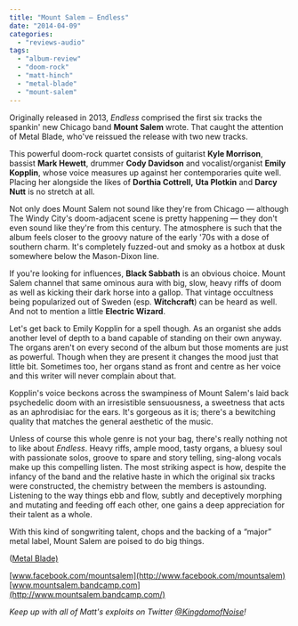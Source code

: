 ```yaml
---
title: "Mount Salem – Endless"
date: "2014-04-09"
categories: 
  - "reviews-audio"
tags: 
  - "album-review"
  - "doom-rock"
  - "matt-hinch"
  - "metal-blade"
  - "mount-salem"
---
```


Originally released in 2013, _Endless_ comprised the first six tracks the spankin' new Chicago band **Mount Salem** wrote. That caught the attention of Metal Blade, who've reissued the release with two new tracks.

This powerful doom-rock quartet consists of guitarist **Kyle Morrison**, bassist **Mark Hewett**, drummer **Cody Davidson** and vocalist/organist **Emily Kopplin**, whose voice measures up against her contemporaries quite well. Placing her alongside the likes of **Dorthia Cottrell,** **Uta Plotkin** and **Darcy Nutt** is no stretch at all.

Not only does Mount Salem not sound like they're from Chicago — although The Windy City's doom-adjacent scene is pretty happening — they don't even sound like they're from this century. The atmosphere is such that the album feels closer to the groovy nature of the early '70s with a dose of southern charm. It's completely fuzzed-out and smoky as a hotbox at dusk somewhere below the Mason-Dixon line.

If you're looking for influences, **Black Sabbath** is an obvious choice. Mount Salem channel that same ominous aura with big, slow, heavy riffs of doom as well as kicking their dark horse into a gallop. That vintage occultness being popularized out of Sweden (esp. **Witchcraft**) can be heard as well. And not to mention a little **Electric Wizard**.

Let's get back to Emily Kopplin for a spell though. As an organist she adds another level of depth to a band capable of standing on their own anyway. The organs aren't on every second of the album but those moments are just as powerful. Though when they are present it changes the mood just that little bit. Sometimes too, her organs stand as front and centre as her voice and this writer will never complain about that.

Kopplin's voice beckons across the swampiness of Mount Salem's laid back psychedelic doom with an irresistible sensuousness, a sweetness that acts as an aphrodisiac for the ears. It's gorgeous as it is; there's a bewitching quality that matches the general aesthetic of the music.

Unless of course this whole genre is not your bag, there's really nothing not to like about _Endless_. Heavy riffs, ample mood, tasty organs, a bluesy soul with passionate solos, groove to spare and story telling, sing-along vocals make up this compelling listen. The most striking aspect is how, despite the infancy of the band and the relative haste in which the original six tracks were constructed, the chemistry between the members is astounding. Listening to the way things ebb and flow, subtly and deceptively morphing and mutating and feeding off each other, one gains a deep appreciation for their talent as a whole.

With this kind of songwriting talent, chops and the backing of a “major” metal label, Mount Salem are poised to do big things.

([Metal Blade)](http://www.metalblade.com/us/releases/mount-salem-endless/)

[www.facebook.com/mountsalem](http://www.facebook.com/mountsalem) [www.mountsalem.bandcamp.com](http://www.mountsalem.bandcamp.com/)

_Keep up with all of Matt's exploits on Twitter [@KingdomofNoise](http://www.twitter.com/KingdomofNoise)!_
